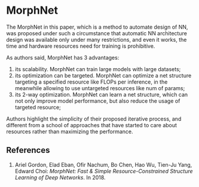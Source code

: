 # MorphNet

The MorphNet in this paper, which is a method to automate design of NN, was proposed under such a circumstance that automatic NN architecture design was available only under many restrictions, and even it works, the time and hardware resources need for training is prohibitive. 

As authors said, MorphNet has 3 advantages: 

1. its scalability. MorphNet can train large models with large datasets;
2. its optimization can be targeted. MorphNet can optimize a net structure targeting a specified resource like FLOPs per inference, in the meanwhile allowing to use untargeted resources like num of params;
3. its 2-way optimization. MorphNet can learn a net structure, which can not only improve model performance, but also reduce the usage of targeted resource;

Authors highlight the simplicity of their proposed iterative process, and different from a school of approaches that have started to care about resources rather than maximizing the performance. 


## References
1. Ariel Gordon, Elad Eban, Ofir Nachum, Bo Chen, Hao Wu, Tien-Ju Yang, Edward Choi: *MorphNet: Fast & Simple Resource-Constrained Structure Learning of Deep Networks*. In 2018.